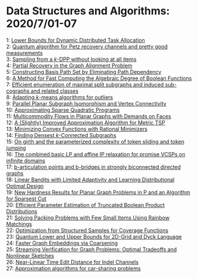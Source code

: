 # Data Structures and Algorithms: 2020/7/01-07  
1: [Lower Bounds for Dynamic Distributed Task Allocation](https://doi.org/10.48550/arXiv.2006.16898)  
2: [Quantum algorithm for Petz recovery channels and pretty good  measurements](https://doi.org/10.48550/arXiv.2006.16924)  
3: [Sampling from a $k$-DPP without looking at all items](https://doi.org/10.48550/arXiv.2006.16947)  
4: [Partial Recovery in the Graph Alignment Problem](https://doi.org/10.48550/arXiv.2007.00533)  
5: [Constructing Basis Path Set by Eliminating Path Dependency](https://doi.org/10.48550/arXiv.2007.00657)  
6: [A Method for Fast Computing the Algebraic Degree of Boolean Functions](https://doi.org/10.48550/arXiv.2007.01116)  
7: [Efficient enumeration of maximal split subgraphs and induced  sub-cographs and related classes](https://doi.org/10.48550/arXiv.2007.01031)  
8: [Adapting $k$-means algorithms for outliers](https://doi.org/10.48550/arXiv.2007.01118)  
9: [Parallel Planar Subgraph Isomorphism and Vertex Connectivity](https://doi.org/10.48550/arXiv.2007.01199)  
10: [Approximating Sparse Quadratic Programs](https://doi.org/10.48550/arXiv.2007.01252)  
11: [Multicommodity Flows in Planar Graphs with Demands on Faces](https://doi.org/10.48550/arXiv.2007.01280)  
12: [A (Slightly) Improved Approximation Algorithm for Metric TSP](https://doi.org/10.48550/arXiv.2007.01409)  
13: [Minimizing Convex Functions with Rational Minimizers](https://doi.org/10.48550/arXiv.2007.01445)  
14: [Finding Densest $k$-Connected Subgraphs](https://doi.org/10.48550/arXiv.2007.01533)  
15: [On girth and the parameterized complexity of token sliding and token  jumping](https://doi.org/10.48550/arXiv.2007.01673)  
16: [The combined basic LP and affine IP relaxation for promise VCSPs on  infinite domains](https://doi.org/10.48550/arXiv.2007.01779)  
17: [b-articulation points and b-bridges in strongly biconnected directed  graphs](https://doi.org/10.48550/arXiv.2007.01897)  
18: [Linear Bandits with Limited Adaptivity and Learning Distributional  Optimal Design](https://doi.org/10.48550/arXiv.2007.01980)  
19: [New Hardness Results for Planar Graph Problems in P and an Algorithm for  Sparsest Cut](https://doi.org/10.48550/arXiv.2007.02377)  
20: [Efficient Parameter Estimation of Truncated Boolean Product  Distributions](https://doi.org/10.48550/arXiv.2007.02392)  
21: [Solving Packing Problems with Few Small Items Using Rainbow Matchings](https://doi.org/10.48550/arXiv.2007.02660)  
22: [Optimization from Structured Samples for Coverage Functions](https://doi.org/10.48550/arXiv.2007.02738)  
23: [Quantum Lower and Upper Bounds for 2D-Grid and Dyck Language](https://doi.org/10.48550/arXiv.2007.03402)  
24: [Faster Graph Embeddings via Coarsening](https://doi.org/10.48550/arXiv.2007.02817)  
25: [Streaming Verification for Graph Problems: Optimal Tradeoffs and  Nonlinear Sketches](https://doi.org/10.48550/arXiv.2007.03039)  
26: [Near-Linear Time Edit Distance for Indel Channels](https://doi.org/10.48550/arXiv.2007.03040)  
27: [Approximation algorithms for car-sharing problems](https://doi.org/10.48550/arXiv.2007.03057)  